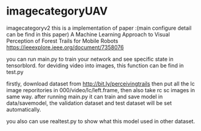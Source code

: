 # imagecategoryUAV
imagecategoryv2
this is a implementation of paper :(main configure detail can be find in this paper)
A Machine Learning Approach to Visual Perception of Forest Trails for Mobile Robots https://ieeexplore.ieee.org/document/7358076

you can run main.py to train your network and see specific state in tensorblord. 
for deviding video into images, this function can be find in test.py

firstly, download dataset from http://bit.ly/perceivingtrails
then put all the lc image reporitories in 000/video/lc/left.frame, 
then also take rc sc images in same way. after running main.py it can train and save model in data/savemodel,
the validation dataset and test dataset will be set automatically.

you also can use realtest.py to show what this model used in other dataset.
